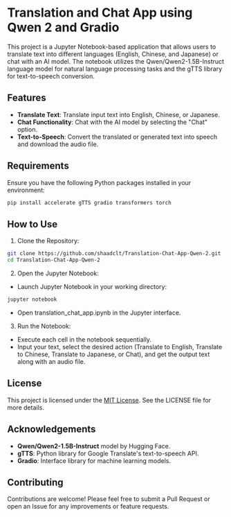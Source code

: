 # Translation and Chat App using Qwen 2 and Gradio
This project is a Jupyter Notebook-based application that allows users to translate text into different languages (English, Chinese, and Japanese) or chat with an AI model. The notebook utilizes the Qwen/Qwen2-1.5B-Instruct language model for natural language processing tasks and the gTTS library for text-to-speech conversion.

## Features
- **Translate Text**: Translate input text into English, Chinese, or Japanese.
- **Chat Functionality**: Chat with the AI model by selecting the "Chat" option.
- **Text-to-Speech**: Convert the translated or generated text into speech and download the audio file.

## Requirements
Ensure you have the following Python packages installed in your environment:

```bash
pip install accelerate gTTS gradio transformers torch
```

## How to Use
1. Clone the Repository:

```bash
git clone https://github.com/shaadclt/Translation-Chat-App-Qwen-2.git
cd Translation-Chat-App-Qwen-2
```

2. Open the Jupyter Notebook:

- Launch Jupyter Notebook in your working directory:
```bash
jupyter notebook
```
- Open translation_chat_app.ipynb in the Jupyter interface.

3. Run the Notebook:
- Execute each cell in the notebook sequentially.
- Input your text, select the desired action (Translate to English, Translate to Chinese, Translate to Japanese, or Chat), and get the output text along with an audio file.

## License
This project is licensed under the [MIT License](LICENSE.txt). See the LICENSE file for more details.

## Acknowledgements
- **Qwen/Qwen2-1.5B-Instruct** model by Hugging Face.
- **gTTS**: Python library for Google Translate's text-to-speech API.
- **Gradio**: Interface library for machine learning models.
  
## Contributing
Contributions are welcome! Please feel free to submit a Pull Request or open an Issue for any improvements or feature requests.

